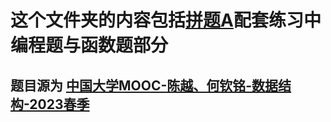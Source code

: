 # 这个文件夹的内容包括[拼题A](https://pintia.cn)配套练习中编程题与函数题部分 #

## 题目源为 [中国大学MOOC-陈越、何钦铭-数据结构-2023春季](https://pintia.cn/problem-sets/1603283867296088064) ##
